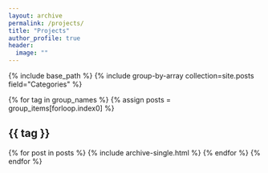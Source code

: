 ```yaml
---
layout: archive
permalink: /projects/
title: "Projects"
author_profile: true
header:
  image: ""
---
```


{% include base_path %}
{% include group-by-array collection=site.posts field="Categories" %}

{% for tag in group_names %}
  {% assign posts = group_items[forloop.index0] %}
  <h2 id="{{ tag | slugify }}" class="archive__subtitle">{{ tag }}</h2>
  {% for post in posts %}
    {% include archive-single.html %}
  {% endfor %}
{% endfor %}
